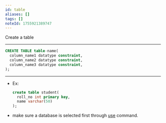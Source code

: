 ```yaml
---
id: table
aliases: []
tags: []
noteId: 1755921389747
---
```


Create a table

---

```sql
CREATE TABLE table-name(
  column_name1 datatype constraint,
  column_name2 datatype constraint,
  column_name3 datatype constraint,
);
```

---

- Ex:

  ```sql
  create table student(
    roll_no int primary key,
    name varchar(50)
  );
  ```

- make sure a database is selected first through [use](programming/databases/sql/commands/data-definition/create/use.md) command.
